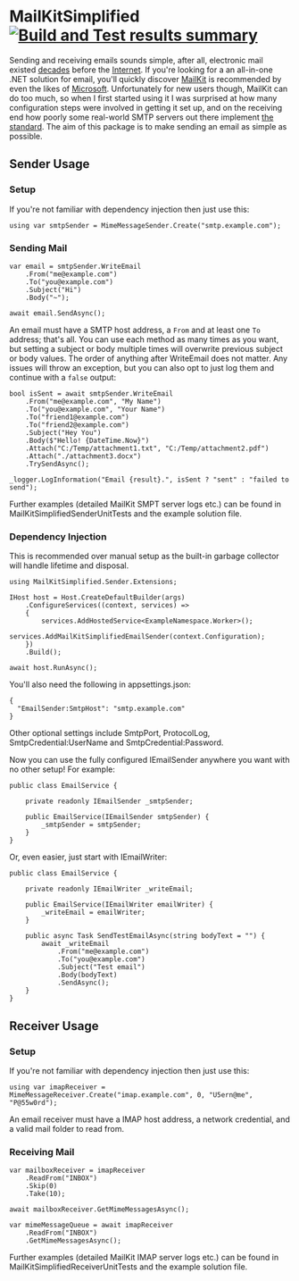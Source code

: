 # MailKitSimplified [![Build and Test results summary](https://github.com/danzuep/MailKitSimplified/actions/workflows/development.yml/badge.svg)](https://github.com/danzuep/MailKitSimplified/actions/workflows/development.yml)

Sending and receiving emails sounds simple, after all, electronic mail existed [decades](https://en.wikipedia.org/wiki/History_of_email) before the [Internet](https://en.wikipedia.org/wiki/History_of_the_Internet). If you're looking for a an all-in-one .NET solution for email, you'll quickly discover [MailKit](https://github.com/jstedfast/MailKit) is recommended by even the likes of [Microsoft](https://learn.microsoft.com/en-us/dotnet/api/system.net.mail.smtpclient?view=net-6.0#remarks). Unfortunately for new users though, MailKit can do too much, so when I first started using it I was surprised at how many configuration steps were involved in getting it set up, and on the receiving end how poorly some real-world SMTP servers out there implement [the standard](https://www.rfc-editor.org/rfc/rfc2822). The aim of this package is to make sending an email as simple as possible.

## Sender Usage

### Setup

If you're not familiar with dependency injection then just use this:
```
using var smtpSender = MimeMessageSender.Create("smtp.example.com");
```

### Sending Mail

```
var email = smtpSender.WriteEmail
    .From("me@example.com")
    .To("you@example.com")
    .Subject("Hi")
    .Body("~");

await email.SendAsync();
```

An email must have a SMTP host address, a `From` and at least one `To` address; that's all. You can use each method as many times as you want, but setting a subject or body multiple times will overwrite previous subject or body values. The order of anything after WriteEmail does not matter.
Any issues will throw an exception, but you can also opt to just log them and continue with a `false` output:

```
bool isSent = await smtpSender.WriteEmail
    .From("me@example.com", "My Name")
    .To("you@example.com", "Your Name")
    .To("friend1@example.com")
    .To("friend2@example.com")
    .Subject("Hey You")
    .Body($"Hello! {DateTime.Now}")
    .Attach("C:/Temp/attachment1.txt", "C:/Temp/attachment2.pdf")
    .Attach("./attachment3.docx")
    .TrySendAsync();

_logger.LogInformation("Email {result}.", isSent ? "sent" : "failed to send");
```

Further examples (detailed MailKit SMPT server logs etc.) can be found in MailKitSimplifiedSenderUnitTests and the example solution file.

### Dependency Injection

This is recommended over manual setup as the built-in garbage collector will handle lifetime and disposal.
```
using MailKitSimplified.Sender.Extensions;

IHost host = Host.CreateDefaultBuilder(args)
    .ConfigureServices((context, services) =>
    {
        services.AddHostedService<ExampleNamespace.Worker>();
        services.AddMailKitSimplifiedEmailSender(context.Configuration);
    })
    .Build();

await host.RunAsync();
```

You'll also need the following in appsettings.json:
```
{
  "EmailSender:SmtpHost": "smtp.example.com"
}
```

Other optional settings include SmtpPort, ProtocolLog, SmtpCredential:UserName and SmtpCredential:Password.

Now you can use the fully configured IEmailSender anywhere you want with no other setup! For example:

```
public class EmailService {

    private readonly IEmailSender _smtpSender;

    public EmailService(IEmailSender smtpSender) {
        _smtpSender = smtpSender;
    }
}
```

Or, even easier, just start with IEmailWriter:

```
public class EmailService {

    private readonly IEmailWriter _writeEmail;

    public EmailService(IEmailWriter emailWriter) {
        _writeEmail = emailWriter;
    }

    public async Task SendTestEmailAsync(string bodyText = "") {
        await _writeEmail
            .From("me@example.com")
            .To("you@example.com")
            .Subject("Test email")
            .Body(bodyText)
            .SendAsync();
    }
}
```

## Receiver Usage

### Setup

If you're not familiar with dependency injection then just use this:
```
using var imapReceiver = MimeMessageReceiver.Create("imap.example.com", 0, "U5ern@me", "P@55w0rd");
```

An email receiver must have a IMAP host address, a network credential, and a valid mail folder to read from.

### Receiving Mail

```
var mailboxReceiver = imapReceiver
    .ReadFrom("INBOX")
    .Skip(0)
    .Take(10);

await mailboxReceiver.GetMimeMessagesAsync();
```

```
var mimeMessageQueue = await imapReceiver
    .ReadFrom("INBOX")
    .GetMimeMessagesAsync();
```

Further examples (detailed MailKit IMAP server logs etc.) can be found in MailKitSimplifiedReceiverUnitTests and the example solution file.
